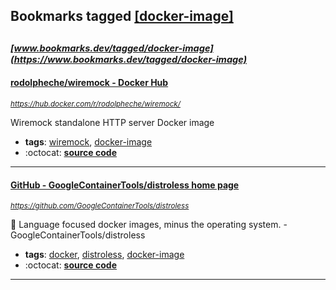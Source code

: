 ## Bookmarks tagged [[docker-image]](https://www.bookmarks.dev/search?q=[docker-image])

_<sup><sup>[www.bookmarks.dev/tagged/docker-image](https://www.bookmarks.dev/tagged/docker-image)</sup></sup>_
---
#### [rodolpheche/wiremock - Docker Hub](https://hub.docker.com/r/rodolpheche/wiremock/)
_<sup>https://hub.docker.com/r/rodolpheche/wiremock/</sup>_

Wiremock standalone HTTP server Docker image
* **tags**: [wiremock](../tagged/wiremock.md), [docker-image](../tagged/docker-image.md)
* :octocat: **[source code](https://github.com/rodolpheche/wiremock-docker)**
---
#### [GitHub - GoogleContainerTools/distroless home page](https://github.com/GoogleContainerTools/distroless)
_<sup>https://github.com/GoogleContainerTools/distroless</sup>_

🥑  Language focused docker images, minus the operating system.   - GoogleContainerTools/distroless
* **tags**: [docker](../tagged/docker.md), [distroless](../tagged/distroless.md), [docker-image](../tagged/docker-image.md)
* :octocat: **[source code](https://github.com/GoogleContainerTools/distroless)**
---
